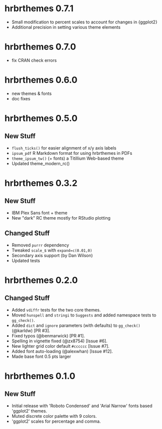 # hrbrthemes 0.7.1

- Small modification to percent scales to account for 
  changes in {ggplot2}
- Additional precision in setting various theme elements

# hrbrthemes 0.7.0

- fix CRAN check errors

# hrbrthemes 0.6.0

- new themes & fonts
- doc fixes

# hrbrthemes 0.5.0

## New Stuff

* `flush_ticks()` for easier alignment of x/y axis labels
* `ipsum_pdf` R Markdown format for using hrbrthemes in PDFs
* `theme_ipsum_tw()` (+ fonts) a Titillium Web-based theme
* Updated theme\_modern\_rc()

# hrbrthemes 0.3.2

## New Stuff

* IBM Plex Sans font + theme
* New "dark" RC theme mostly for RStudio plotting

## Changed Stuff

* Removed `purrr` dependency
* Tweaked `scale_`s with `expand=c(0.01,0)`
* Secondary axis support (by Dan Wilson)
* Updated tests

# hrbrthemes 0.2.0

## Changed Stuff

* Added `vdiffr` tests for the two core themes.
* Moved `hunspell` and `stringi` to `Suggests` and added namespace tests to `gg_check()`.
* Added `dict` and `ignore` parameters (with defaults) to `gg_check()` (@karldw) [PR #3].
* Fixed typos (@benmarwick) [PR #1].
* Spelling in vignette fixed (@zx8754) [Issue #6].
* New lighter grid color default `#cccccc` [Issue #7].
* Added font auto-loading (@alexwhan) [Issue #12].
* Made base font 0.5 pts larger


# hrbrthemes 0.1.0

## New Stuff

* Initial release with 'Roboto Condensed' and 'Arial Narrow' fonts based 'ggplot2' themes.
* Muted discrete color palette with 9 colors.
* 'ggplot2' scales for percentage and comma.
